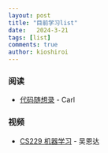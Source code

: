 ```yaml
---
layout: post
title: "目前学习list"
date:   2024-3-21
tags: [list]
comments: true
author: kioshiroi
---
```

### 阅读
- [代码随想录](https://www.programmercarl.com/) - Carl

### 视频
- [CS229 机器学习](https://www.bilibili.com/video/BV1JE411w7Ub/?vd_source=df4c297395886e972e6f37ffc786838e) - 吴恩达

